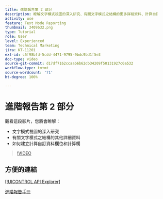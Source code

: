 ```yaml
---
title: 進階報告第 2 部分
description: 瞭解文字模式視圖的深入研究、有關文字模式之結構的更多詳細資料、計算自訂資料和計算列。
activity: use
feature: Text Mode Reporting
thumbnail: 3409632.png
type: Tutorial
role: User
level: Experienced
team: Technical Marketing
jira: KT-11201
exl-id: c5f98bfd-5cdd-4471-9795-9bdc9bd1f5e3
doc-type: video
source-git-commit: d17df7162ccaab6b62db34209f50131927c0a532
workflow-type: tm+mt
source-wordcount: '71'
ht-degree: 100%

---
```


# 進階報告第 2 部分

觀看這段影片，您將會瞭解：

* 文字模式視圖的深入研究
* 有關文字模式之結構的其他詳細資料
* 如何建立計算自訂資料欄位和計算欄

>[!VIDEO](https://video.tv.adobe.com/v/3409634/?quality=12&learn=on&enablevpops)

## 方便的連結

[[!UICONTROL API Explorer]](https://developer.adobe.com/workfront/api-explorer/)

[進階報告手冊](/help/assets/advanced-reporting-manual.pdf)
